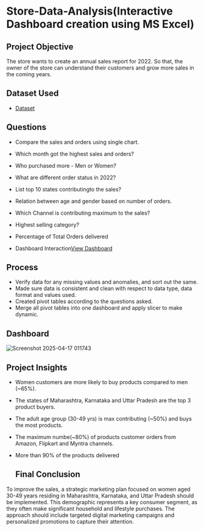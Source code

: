 # Store-Data-Analysis(Interactive Dashboard creation using MS Excel)
## Project Objective
The store wants to create an annual sales report for 2022. So that, the owner of the store can understand their customers and grow more sales in the coming years.

## Dataset Used
- <a href="https://github.com/Simran1028/Data-Analysis-Dashboard-Excel/tree/main/powerbi-ecommerce">Dataset</a>

## Questions
- Compare the sales and orders using single chart.
- Which month got the highest sales and orders?
- Who purchased more - Men or Women?
- What are different order status in 2022?
- List top 10 states contributingto the sales?
- Relation between age and gender based on number of orders.
- Which Channel is contributing maximum to the sales?
- Highest selling category?
- Percentage of Total Orders delivered
  
- Dashboard Interaction<a href="https://github.com/Simran1028/Data-Analysis-Dashboard-Excel/blob/main/Screenshot%202025-04-17%20011743.png">View Dashboard</a>

## Process
- Verify data for any missing values and anomalies, and sort out the same.
- Made sure data is consistent and clean with respect to data type, data format and values used.
- Created pivot tables according to the questions asked.
- Merge all pivot tables into one dashboard and apply slicer to make dynamic.

## Dashboard
![Screenshot 2025-04-17 011743](https://github.com/user-attachments/assets/a570c42f-f957-4f07-9872-b2e4620c7655)

## Project Insights
- Women customers are more likely to buy products compared to men (~65%).
- The states of Maharashtra, Karnataka and Uttar Pradesh are the top 3 product buyers.
- The adult age group (30-49 yrs) is max contributing (~50%) and buys the most products.
- The maximum numbe(~80%) of products customer orders from Amazon, Flipkart and Myntra channels.
- More than 90% of the products delivered

  ## Final Conclusion
To improve the sales, a strategic marketing plan focused on women aged 30-49 years residing in Maharashtra, Karnataka, and Uttar Pradesh should be implemented. This demographic represents a key consumer segment, as they often make significant household and lifestyle purchases. The approach should include targeted digital marketing campaigns and personalized promotions to capture their attention.
